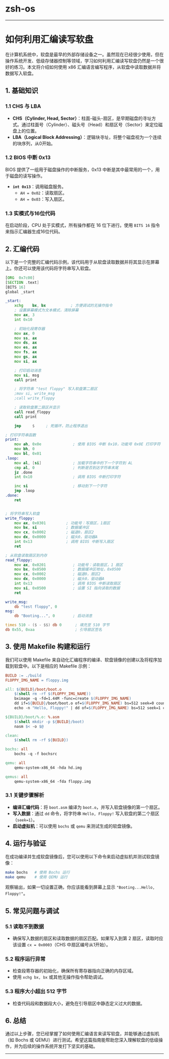 # zsh-os


***

# 如何利用汇编读写软盘

在计算机系统中，软盘是最早的外部存储设备之一。虽然现在已经很少使用，但在操作系统开发、低级存储器控制等领域，学习如何利用汇编读写软盘仍然是一个很好的练习。本文将介绍如何使用 x86 汇编语言编写程序，从软盘中读取数据并将数据写入软盘。

## 1. 基础知识

### 1.1 CHS 与 LBA

*   **CHS（Cylinder, Head, Sector）**：柱面-磁头-扇区，是早期磁盘的寻址方式。通过柱面号（Cylinder）、磁头号（Head）和扇区号（Sector）来定位磁盘上的位置。
*   **LBA（Logical Block Addressing）**：逻辑块寻址，将整个磁盘视为一个连续的块序列，从0开始。

### 1.2 BIOS 中断 0x13

BIOS 提供了一组用于磁盘操作的中断服务，0x13 中断是其中最常用的一个，用于磁盘的读写操作。

*   **`int 0x13`**：调用磁盘服务。
    *   `AH = 0x02`：读取扇区。
    *   `AH = 0x03`：写入扇区。

### 1.3 实模式与16位代码

在启动阶段，CPU 处于实模式，所有操作都在 16 位下进行。使用 `BITS 16` 指令来指示汇编器生成16位代码。

## 2. 汇编代码

以下是一个完整的汇编代码示例，该代码用于从软盘读取数据并将其显示在屏幕上。你还可以使用该代码将字符串写入软盘。

```asm
[ORG  0x7c00]
[SECTION .text]
[BITS 16]
global _start

_start:
    xchg    bx, bx           ; 方便调试的无操作指令
    ; 设置屏幕模式为文本模式，清除屏幕
    mov ax, 3
    int 0x10

    ; 初始化段寄存器
    mov ax, 0
    mov ss, ax
    mov ds, ax
    mov es, ax
    mov fs, ax
    mov gs, ax
    mov si, ax

    ; 打印启动消息
    mov si, msg
    call print

	; 将字符串 "test floppy" 写入软盘第二扇区
    ;mov si, write_msg
    ;call write_floppy

    ; 读取软盘第二扇区并显示
    call read_floppy
    call print

    jmp     $     ; 死循环，防止程序退出

; 打印字符串函数
print:
    mov ah, 0x0e              ; 使用 BIOS 中断 0x10，功能号 0x0E 打印字符
    mov bh, 0
    mov bl, 0x01
.loop:
    mov al, [si]              ; 加载字符串中的下一个字符到 AL
    cmp al, 0                 ; 判断是否到达字符串末尾
    jz .done
    int 0x10                  ; 调用 BIOS 中断打印字符

    inc si                    ; 移动到下一个字符
    jmp .loop
.done:
    ret


; 将字符串写入软盘
write_floppy:
    mov ax, 0x0301         ; 功能号：写扇区，1扇区
    mov bx, si             ; 数据缓冲区
    mov cx, 0x0002         ; 磁道0，扇区2
    mov dx, 0x0000         ; 磁头0，驱动器A
    int 0x13               ; 调用 BIOS 中断写入扇区
    ret

; 从软盘读取扇区到内存
read_floppy:
    mov ax, 0x0201            ; 功能号：读取扇区，1 扇区
    mov bx, 0x0500            ; 数据缓冲区地址，0x0500
    mov cx, 0x0002            ; 磁道0，扇区2
    mov dx, 0x0000            ; 磁头0，驱动器A
    int 0x13                  ; 调用 BIOS 中断读取扇区
    mov si, 0x0500            ; 设置 SI 指向读取的数据
    ret

write_msg:
    db "test floppy", 0
msg:
    db "Booting...", 0        ; 启动消息

times 510 - ($ - $$) db 0      ; 填充至 510 字节
db 0x55, 0xaa                  ; 引导扇区签名
```

## 3. 使用 Makefile 构建和运行

我们可以使用 Makefile 来自动化汇编程序的编译、软盘镜像的创建以及将程序加载到软盘中。以下是相应的 Makefile 示例：

```makefile
BUILD := ./build
FLOPPY_IMG_NAME = floppy.img

all: ${BUILD}/boot/boot.o
	$(shell rm -rf $(FLOPPY_IMG_NAME))
	bximage -q -fd=1.44M -func=create $(FLOPPY_IMG_NAME)
	dd if=${BUILD}/boot/boot.o of=$(FLOPPY_IMG_NAME) bs=512 seek=0 count=1 conv=notrunc
	echo -n "Hello, Floppy!" | dd of=$(FLOPPY_IMG_NAME) bs=512 seek=1 count=1 conv=notrunc

${BUILD}/boot/%.o: %.asm
	$(shell mkdir -p ${BUILD}/boot)
	nasm $< -o $@

clean:
	$(shell rm -rf ${BUILD})

bochs: all
	bochs -q -f bochsrc

qemu: all
	qemu-system-x86_64 -hda hd.img

qemus: all
	qemu-system-x86_64 -fda floppy.img
```

### 3.1 关键步骤解析

*   **编译汇编代码**：将 `boot.asm` 编译为 `boot.o`，并写入软盘镜像的第一个扇区。
*   **写入数据**：通过 `dd` 命令，将字符串 `Hello, Floppy!` 写入软盘的第二个扇区（`seek=1`）。
*   **启动虚拟机**：可以使用 `bochs` 或 `qemu` 来测试生成的软盘镜像。

## 4. 运行与验证

在成功编译并生成软盘镜像后，您可以使用以下命令来启动虚拟机并测试软盘镜像：

```bash
make bochs   # 使用 Bochs 运行
make qemu    # 使用 QEMU 运行
```

观察输出，如果一切设置正确，你应该能看到屏幕上显示 `"Booting...Hello, Floppy!"`。

## 5. 常见问题与调试

### 5.1 读取不到数据

*   确保写入数据的扇区和读取数据的扇区匹配。如果写入到第 2 扇区，读取时应该设置 `cx = 0x0003`（CHS 中扇区编号从1开始）。

### 5.2 程序运行异常

*   检查段寄存器的初始化，确保所有寄存器指向正确的内存区域。
*   使用 `xchg bx, bx` 或其他无操作指令帮助调试。

### 5.3 程序大小超出 512 字节

*   检查代码段和数据段大小，避免在引导扇区中静态定义过大的数据。

## 6. 总结

通过以上步骤，您已经掌握了如何使用汇编语言来读写软盘，并能够通过虚拟机（如 Bochs 或 QEMU）进行测试。希望这篇指南能帮助您深入理解软盘的低级操作，并为后续的操作系统开发打下坚实的基础。

***

